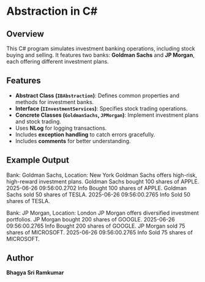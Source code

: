 # Abstraction in C#

## Overview
This C# program simulates investment banking operations, including stock buying and selling. It features two banks: **Goldman Sachs** and **JP Morgan**, each offering different investment plans.

## Features
- **Abstract Class (`IBAbstraction`)**: Defines common properties and methods for investment banks.
- **Interface (`IInvestmentServices`)**: Specifies stock trading operations.
- **Concrete Classes (`GoldmanSachs`, `JPMorgan`)**: Implement investment plans and stock trading.
- Uses **NLog** for logging transactions.
- Includes **exception handling** to catch errors gracefully.
- Includes **comments** for better understanding.

## Example Output
Bank: Goldman Sachs, Location: New York
Goldman Sachs offers high-risk, high-reward investment plans.
Goldman Sachs bought 100 shares of APPLE.
2025-06-26 09:56:00.2702 Info Bought 100 shares of APPLE.
Goldman Sachs sold 50 shares of TESLA.
2025-06-26 09:56:00.2765 Info Sold 50 shares of TESLA.

Bank: JP Morgan, Location: London
JP Morgan offers diversified investment portfolios.
JP Morgan bought 200 shares of GOOGLE.
2025-06-26 09:56:00.2765 Info Bought 200 shares of GOOGLE.
JP Morgan sold 75 shares of MICROSOFT.
2025-06-26 09:56:00.2765 Info Sold 75 shares of MICROSOFT.

## Author 
**Bhagya Sri Ramkumar**

